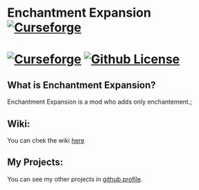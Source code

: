 # Enchantment Expansion [![Curseforge](http://cf.way2muchnoise.eu/full_dimensional-expansion_downloads.svg)](https://www.curseforge.com/minecraft/mc-mods/enchantment-expansion)
[![Curseforge](http://cf.way2muchnoise.eu/versions/dimensional-expansion.svg)](https://www.curseforge.com/minecraft/mc-mods/enchantment-expansion)
[![Github License](https://img.shields.io/github/license/Killarexe/Dimensional-Expansion.svg)]()
===========

## What is Enchantment Expansion?
Enchantment Expansion is a mod who adds only enchantement.;

## Wiki:
You can chek the wiki [here](https://github.com/Killarexe/Enchantment-Expansion/wiki)

## My Projects:
You can see my other projects in [github profile](https://github.com/Killarexe).